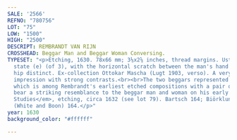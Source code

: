 ```yaml
---
SALE: '2566'
REFNO: "780756"
LOT: "75"
LOW: "1500"
HIGH: "2500"
DESCRIPT: REMBRANDT VAN RIJN
CROSSHEAD: Beggar Man and Beggar Woman Conversing.
TYPESET: "<p>Etching, 1630. 78x66 mm; 3⅛x2⅝ inches, thread margins. Usticke's second
  state (e) (of 3), with the horizontal scratch between the man's hand and the woman's
  hip distinct. Ex-collection Ottokar Mascha (Lugt 1903, verso). A very good, evenly-printed
  impression with strong contrasts.<br><br>The two beggars represented on this plate,
  which is among Rembrandt's earliest etched compositions with a pair of peasant figures,
  bear a striking resemblance to the beggar man and woman on his early <em>Sheet of
  Studies</em>, etching, circa 1632 (see lot 79). Bartsch 164; Biörklund 30-A; Hollstein
  (White and Boon) 164.</p>"
year: 1630
background_color: "#ffffff"

---
```

